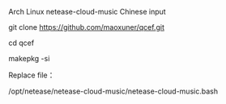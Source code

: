 Arch Linux netease-cloud-music Chinese input

git clone https://github.com/maoxuner/qcef.git

cd qcef

makepkg -si

Replace file：

/opt/netease/netease-cloud-music/netease-cloud-music.bash

